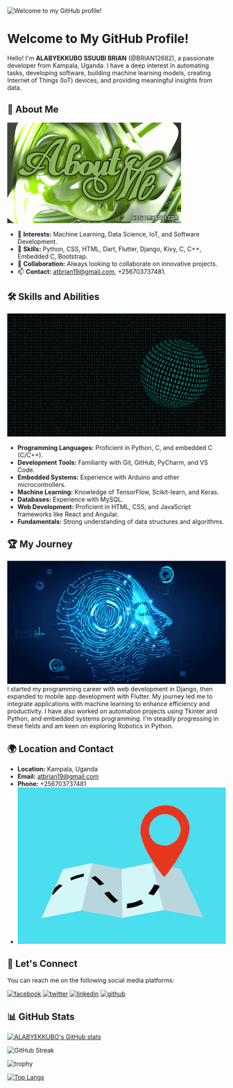 <img src="https://user-images.githubusercontent.com/97894246/188414678-06418efe-f622-40ee-8a9c-a43dd2fc3969.gif" alt="Welcome to my GitHub profile!"></img>

# Welcome to My GitHub Profile!

Hello! I'm **ALABYEKKUBO SSUUBI BRIAN** (@BRIAN12682), a passionate developer from Kampala, Uganda. I have a deep interest in automating tasks, developing software, building machine learning models, creating Internet of Things (IoT) devices, and providing meaningful insights from data. 

## 🌟 About Me
<img src="https://github.com/BRIAN12682/BRIAN12682/blob/main/R (1).gif" alt="Skills and Abilities"></img>
- 👀 **Interests:** Machine Learning, Data Science, IoT, and Software Development.
- 🌱 **Skills:** Python, CSS, HTML, Dart, Flutter, Django, Kivy, C, C++, Embedded C, Bootstrap.
- 💞️ **Collaboration:** Always looking to collaborate on innovative projects.
- 📫 **Contact:** [atbrian19@gmail.com](mailto:atbrian19@gmail.com), +256703737481.

## 🛠️ Skills and Abilities
<img src="https://github.com/BRIAN12682/BRIAN12682/blob/main/1365101-921132596.gif" alt="Skills and Abilities"></img>
- **Programming Languages:** Proficient in Python, C, and embedded C (C/C++).
- **Development Tools:** Familiarity with Git, GitHub, PyCharm, and VS Code.
- **Embedded Systems:** Experience with Arduino and other microcontrollers.
- **Machine Learning:** Knowledge of TensorFlow, Scikit-learn, and Keras.
- **Databases:** Experience with MySQL.
- **Web Development:** Proficient in HTML, CSS, and JavaScript frameworks like React and Angular.
- **Fundamentals:** Strong understanding of data structures and algorithms.

## 🏆 My Journey
<img src="https://github.com/BRIAN12682/BRIAN12682/blob/main/R.gif" alt="Skills and Abilities"></img>
I started my programming career with web development in Django, then expanded to mobile app development with Flutter. My journey led me to integrate applications with machine learning to enhance efficiency and productivity. I have also worked on automation projects using Tkinter and Python, and embedded systems programming. I'm steadily progressing in these fields and am keen on exploring Robotics in Python.

## 🌍 Location and Contact

- **Location:** Kampala, Uganda
- **Email:** [atbrian19@gmail.com](mailto:atbrian19@gmail.com)
- **Phone:** +256703737481
- <img src="https://github.com/BRIAN12682/BRIAN12682/blob/main/tenor.gif" alt="Skills and Abilities"></img>

## 🤝 Let's Connect

You can reach me on the following social media platforms:

[![facebook](https://github.com/shikhar1020jais1/Git-Social/blob/master/Icons/Facebook.png)][1]
[![twitter](https://github.com/shikhar1020jais1/Git-Social/blob/master/Icons/Twitter.png)][2]
[![linkedin](https://github.com/shikhar1020jais1/Git-Social/blob/master/Icons/LinkedIn.png)][3]
[![github](https://github.com/shikhar1020jais1/Git-Social/blob/master/Icons/Github.png)][4]

[1]: https://www.facebook.com/profile.php?id=100066431362210
[2]: https://twitter.com/SsuubiBrian
[3]: https://www.linkedin.com/in/alabyekkubo-ssuubi-brian-b3851323b/
[4]: https://www.github.com/BRIAN12682

## 📊 GitHub Stats

[![ALABYEKKUBO's GitHub stats](https://github-readme-stats.vercel.app/api?username=BRIAN12682)](https://github.com/anuraghazra/github-readme-stats)

![GitHub Streak](https://github-readme-streak-stats.herokuapp.com?user=BRIAN12682&theme=cobalt&date_format=j%20M%5B%20Y%5D&background=000000&border=7536B2&stroke=9243DD&ring=89502D&fire=FF9554&currStreakNum=D280FF&sideNums=BC52FF&currStreakLabel=64EAE2&sideLabels=48A8A2&dates=A42EE5)

![trophy](https://github-profile-trophy.vercel.app/?username=BRIAN12682&theme=onedark)

[![Top Langs](https://github-readme-stats.vercel.app/api/top-langs/?username=BRIAN12682)](https://github.com/BRIAN12682/github-readme-stats)

